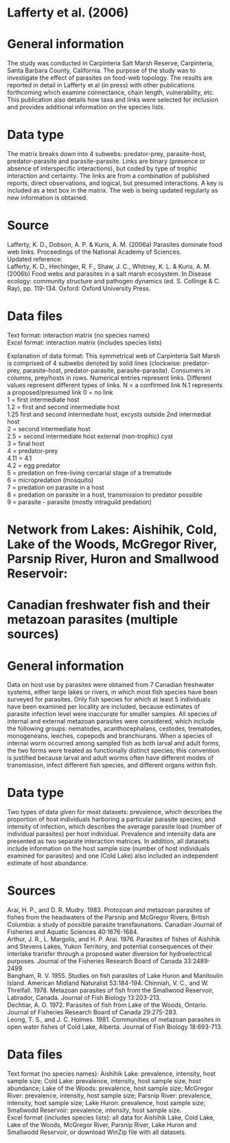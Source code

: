 # Lafferty et al. (2006)
# General information
The study was conducted in Carpinteria Salt Marsh Reserve, Carpinteria, Santa Barbara County, California. The purpose of the study was to investigate the effect of parasites on food-web topology. The results are reported in detail in Lafferty et al (in press) with other publications forthcoming which examine connectance, chain length, vulnerability, etc. This publication also details how taxa and links were selected for inclusion and provides additional information on the species lists.
# Data type
The matrix breaks down into 4 subwebs: predator-prey, parasite-host, predator-parasite and parasite-parasite. Links are binary (presence or absence of interspecific interactions), but coded by type of trophic interaction and certainty. The links are from a combination of published reports, direct observations, and logical, but presumed interactions. A key is included as a text box in the matrix. The web is being updated regularly as new information is obtained.
# Source
Lafferty, K. D., Dobson, A. P. & Kuris, A. M. (2006a) Parasites dominate food web links. Proceedings of the National Academy of Sciences.  
Updated reference:   
Lafferty, K. D., Hechinger, R. F., Shaw, J. C., Whitney, K. L. & Kuris, A. M. (2006b) Food webs and parasites in a salt marsh ecosystem. In Disease ecology: community structure and pathogen dynamics (ed. S. Collinge & C. Ray), pp. 119-134. Oxford: Oxford University Press.
# Data files
Text format: interaction matrix (no species names)  
Excel format: interaction matrix (includes species lists)

Explanation of data format: This symmetrical web of Carpinteria Salt Marsh is comprised of 4 subwebs denoted by solid lines (clockwise: predator-prey, parasite-host, predator-parasite, parasite-parasite).  Consumers in columns, prey/hosts in rows.  Numerical entries represent links.  Different values represent different types of links.
N  = a confirmed link
N.1 represents a proposed/presumed link
0 = no link  
1 = first intermediate host  
1.2 = first and second intermediate host  
1.25 first and second intermediate host, excysts outside 2nd intermediat host  
2 = second intermediate host  
2.5 = second intermediate host external (non-trophic) cyst  
3 = final host  
4 = predator-prey  
4.11 = 4.1  
4.2 = egg predator  
5 = predation on free-living cercarial stage of a trematode  
6 = micropredation (mosquito)  
7 = predation on parasite in a host  
8 = predation on parasite in a host, transmission to predator possible  
9 = parasite - parasite (mostly intraguild predation)  

# Network from Lakes: Aishihik, Cold, Lake of the Woods, McGregor River, Parsnip River, Huron and Smallwood Reservoir:
# Canadian freshwater fish and their metazoan parasites (multiple sources)
# General information
Data on host use by parasites were obtained from 7 Canadian freshwater systems, either large lakes or rivers, in which most fish species have been surveyed for parasites. Only fish species for which at least 5 individuals have been examined per locality are included, because estimates of parasite infection level were inaccurate for smaller samples. All species of internal and external metazoan parasites were considered, which include the following groups: nematodes, acanthocephalans, cestodes, trematodes, monogeneans, leeches, copepods and branchiurans. When a species of internal worm occurred among sampled fish as both larval and adult forms, the two forms were treated as functionally distinct species; this convention is justified because larval and adult worms often have different modes of transmission, infect different fish species, and different organs within fish.
# Data type
Two types of data given for most datasets: prevalence, which describes the proportion of host individuals harboring a particular parasite species; and intensity of infection, which describes the average parasite load (number of individual parasites) per host individual. Prevalence and intensity data are presented as two separate interaction matrices. In addition, all datasets include information on the host sample size (number of host individuals examined for parasites) and one (Cold Lake) also included an independent estimate of host abundance.
# Sources
Arai, H. P., and D. R. Mudry. 1983. Protozoan and metazoan parasites of fishes from the headwaters of the Parsnip and McGregor Rivers, British Columbia: a study of possible parasite transfaunations. Canadian Journal of Fisheries and Aquatic Sciences 40:1676-1684.  
Arthur, J. R., L. Margolis, and H. P. Arai. 1976. Parasites of fishes of Aishihik and Stevens Lakes, Yukon Territory, and potential consequences of their interlake transfer through a proposed water diversion for hydroelectrical purposes. Journal of the Fisheries Research Board of Canada 33:2489-2499.  
Bangham, R. V. 1955. Studies on fish parasites of Lake Huron and Manitoulin Island. American Midland Naturalist 53:184-194.
Chinniah, V. C., and W. Threlfall. 1978. Metazoan parasites of fish from the Smallwood Reservoir, Labrador, Canada. Journal of Fish Biology 13:203-213.  
Dechtiar, A. O. 1972. Parasites of fish from Lake of the Woods, Ontario. Journal of Fisheries Research Board of Canada 29:275-283.  
Leong, T. S., and J. C. Holmes. 1981. Communities of metazoan parasites in open water fishes of Cold Lake, Alberta. Journal of Fish Biology 18:693-713.  
# Data files
Text format (no species names): Aishihik Lake: prevalence, intensity, host sample size; Cold Lake: prevalence, intensity, host sample size, host abundance; Lake of the Woods: prevalence, host sample size; McGregor River: prevalence, intensity, host sample size; Parsnip River: prevalence, intensity, host sample size; Lake Huron: prevalence, host sample size; Smallwodd Reservoir: prevalence, intensity, host sample size.  
Excel format (includes species lists): all data for Aishihik Lake, Cold Lake, Lake of the Woods, McGregor River, Parsnip River, Lake Huron and Smallwodd Reservoir, or download WinZip file with all datasets.
